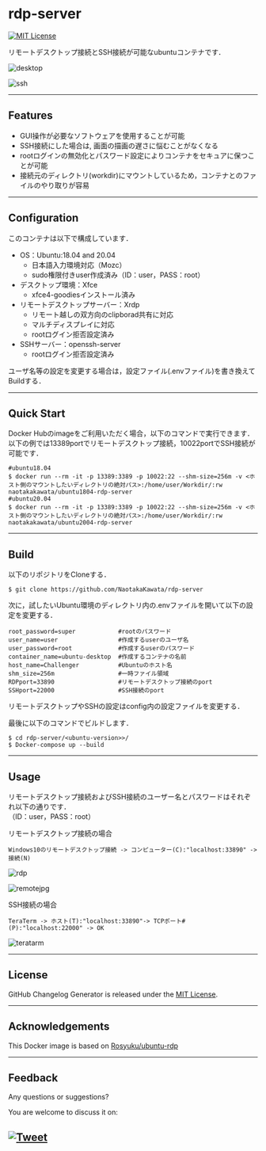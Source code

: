 # rdp-server

[![MIT License](http://img.shields.io/badge/license-MIT-blue.svg?style=flat)](LICENSE)

リモートデスクトップ接続とSSH接続が可能なubuntuコンテナです．

![desktop](https://user-images.githubusercontent.com/38690306/116877481-f7d59000-ac58-11eb-9366-5ac28b5d33a2.jpg)

![ssh](https://user-images.githubusercontent.com/38690306/116877708-3ff4b280-ac59-11eb-9984-132d21b2ce3c.jpg)

---

## Features
- GUI操作が必要なソフトウェアを使用することが可能
- SSH接続にした場合は, 画面の描画の遅さに悩むことがなくなる
- rootログインの無効化とパスワード設定によりコンテナをセキュアに保つことが可能
- 接続元のディレクトリ(workdir)にマウントしているため，コンテナとのファイルのやり取りが容易

---

## Configuration
このコンテナは以下で構成しています．  
- OS：Ubuntu:18.04 and 20.04
  - 日本語入力環境対応（Mozc）
  - sudo権限付きuser作成済み（ID：user，PASS：root）
- デスクトップ環境：Xfce
  - xfce4-goodiesインストール済み
- リモートデスクトップサーバー：Xrdp
  - リモート越しの双方向のclipborad共有に対応
  - マルチディスプレイに対応
  - rootログイン拒否設定済み
- SSHサーバー：openssh-server
  - rootログイン拒否設定済み

ユーザ名等の設定を変更する場合は，設定ファイル(.envファイル)を書き換えてBuildする．

---

## Quick Start
Docker Hubのimageをご利用いただく場合，以下のコマンドで実行できます．
以下の例では13389portでリモートデスクトップ接続，10022portでSSH接続が可能です．
```
#ubuntu18.04
$ docker run --rm -it -p 13389:3389 -p 10022:22 --shm-size=256m -v <ホスト側のマウントしたいディレクトリの絶対パス>:/home/user/Workdir/:rw naotakakawata/ubuntu1804-rdp-server
#ubuntu20.04
$ docker run --rm -it -p 13389:3389 -p 10022:22 --shm-size=256m -v <ホスト側のマウントしたいディレクトリの絶対パス>:/home/user/Workdir/:rw naotakakawata/ubuntu2004-rdp-server
```

---

## Build
以下のリポジトリをCloneする．
```
$ git clone https://github.com/NaotakaKawata/rdp-server
```
次に，試したいUbuntu環境のディレクトリ内の.envファイルを開いて以下の設定を変更する．
```
root_password=super            #rootのパスワード
user_name=user                 #作成するuserのユーザ名
user_password=root             #作成するuserのパスワード
container_name=ubuntu-desktop  #作成するコンテナの名前
host_name=Challenger           #Ubuntuのホスト名
shm_size=256m                  #一時ファイル領域
RDPport=33890                  #リモートデスクトップ接続のport
SSHport=22000                  #SSH接続のport
```
リモートデスクトップやSSHの設定はconfig内の設定ファイルを変更する．

最後に以下のコマンドでビルドします．
```
$ cd rdp-server/<ubuntu-version>>/
$ Docker-compose up --build
```

---

## Usage
リモートデスクトップ接続およびSSH接続のユーザー名とパスワードはそれぞれ以下の通りです．  
（ID：user，PASS：root）

リモートデスクトップ接続の場合
```
Windows10のリモートデスクトップ接続 -> コンピューター(C):"localhost:33890" -> 接続(N)
```

![rdp](https://user-images.githubusercontent.com/38690306/116878198-fb1d4b80-ac59-11eb-932b-e04493890287.jpg)

![remotejpg](https://user-images.githubusercontent.com/38690306/116873764-2c464d80-ac53-11eb-8b79-7b1da9f1b4af.jpg)

SSH接続の場合
```
TeraTerm -> ホスト(T):"localhost:33890"-> TCPポート#(P):"localhost:22000" -> OK
```
![teratarm](https://user-images.githubusercontent.com/38690306/116877859-73374180-ac59-11eb-833d-4aa29d23feb1.jpg)

---

## License
GitHub Changelog Generator is released under the [MIT License](http://www.opensource.org/licenses/MIT).

---

## Acknowledgements
This Docker image is based on [Rosyuku/ubuntu-rdp](https://github.com/Rosyuku/ubuntu-rdp)

---

## Feedback 
Any questions or suggestions?

You are welcome to discuss it on:

[![Tweet](https://img.shields.io/twitter/url/http/shields.io.svg?style=social)](https://twitter.com/dancing_nanachi)
---
